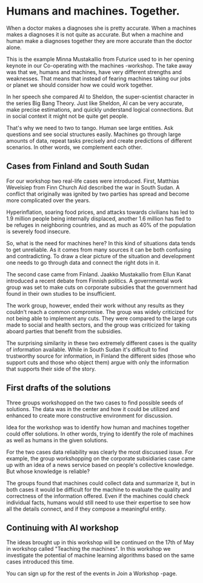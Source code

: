 # Humans and machines. Together.

When a doctor makes a diagnoses she is pretty accurate. When a machines makes a diagnoses it is not quite as accurate. But when a machine and human make a diagnoses together they are more accurate than the doctor alone.

This is the example Minna Mustakallio from Futurice used to in her opening keynote in our Co-operating with the machines -workshop. The take away was that we, humans and machines, have very different strengths and weaknesses. That means that instead of fearing machines taking our jobs or planet we should consider how we could work together.

In her speech she compared AI to Sheldon, the super-scientist character in the series Big Bang Theory. Just like Sheldon, AI can be very accurate, make precise estimations, and quickly understand logical connections. But in social context it might not be quite get people.

That's why we need to two to tango. Human see large entities. Ask questions and see social structures easily. Machines go through large amounts of data, repeat tasks precisely and create predictions of different scenarios. In other words, we complement each other.

## Cases from Finland and South Sudan

For our workshop two real-life cases were introduced. First, Matthias Wevelsiep from Finn Church Aid described the war in South Sudan. A conflict that originally was ignited by two parties has spread and become more complicated over the years.

Hyperinflation, soaring food prices, and attacks towards civilians has led to 1.9 million people being internally displaced, another 1.6 million has fled to be refuges in neighboring countries, and as much as 40% of the population is severely food insecure.

So, what is the need for machines here? In this kind of situations data tends to get unreliable. As it comes from many sources it can be both confusing and contradicting. To draw a clear picture of the situation and development one needs to go through data and connect the right dots in it.

The second case came from Finland. Jaakko Mustakallio from Ellun Kanat introduced a recent debate from Finnish politics. A governmental work group was set to make cuts on corporate subsidies that the government had found in their own studies to be insufficient.

The work group, however, ended their work without any results as they couldn't reach a common compromise. The group was widely criticized for not being able to implement any cuts. They were compared to the large cuts made to social and health sectors, and the group was criticized for taking aboard parties that benefit from the subsidies.

The surprising similarity in these two extremely different cases is the quality of information available. While in South Sudan it's difficult to find trustworthy source for information, in Finland the different sides (those who support cuts and those who object them) argue with only the information that supports their side of the story.

## First drafts of the solutions

Three groups workshopped on the two cases to find possible seeds of solutions. The data was in the center and how it could be utilized and enhanced to create more constructive environment for discussion.

Idea for the workshop was to identify how human and machines together could offer solutions. In other words, trying to identify the role of machines as well as humans in the given solutions.

For the two cases data reliability was clearly the most discussed issue. For example, the group workshopping on the corporate subsidiaries case came up with an idea of a news service based on people's collective knowledge. But whose knowledge is reliable?

The groups found that machines could collect data and summarize it, but in both cases it would be difficult for the machine to evaluate the quality and correctness of the information offered. Even if the machines could check individual facts, humans would still need to use their expertise to see how all the details connect, and if they compose a meaningful entity.

## Continuing with AI workshop

The ideas brought up in this workshop will be continued on the 17th of May in workshop called "Teaching the machines". In this workshop we investigate the potential of machine learning algorithms based on the same cases introduced this time.

You can sign up for the rest of the events in Join a Workshop -page.
